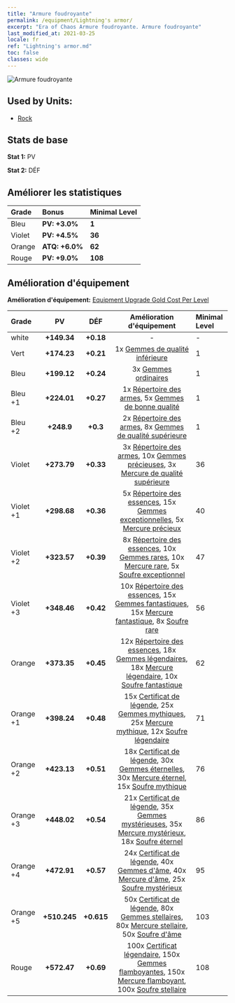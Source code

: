 ```yaml
---
title: "Armure foudroyante"
permalink: /equipment/Lightning's armor/
excerpt: "Era of Chaos Armure foudroyante. Armure foudroyante"
last_modified_at: 2021-03-25
locale: fr
ref: "Lightning's armor.md"
toc: false
classes: wide
---
```


  ![Armure foudroyante](/images/e/e_4054.png)

## Used by Units:

* [Rock](/fr/units/Roc/) 


## Stats de base
 **Stat 1:** PV

 **Stat 2:** DÉF

## Améliorer les statistiques

  |     Grade    |   Bonus | Minimal Level | 
  |:-------------|:--------|:--------------| 
  | Bleu | **PV: +3.0%** | **1** | 
  | Violet | **PV: +4.5%** | **36** | 
  | Orange | **ATQ: +6.0%** | **62** | 
  | Rouge | **PV: +9.0%** | **108** | 


## Amélioration d'équipement
 **Amélioration d'équipement:** [Equipment Upgrade Gold Cost Per Level](/equipment/EquipmentUpgradeCostPerLevel/) 

  |          Grade      | PV | DÉF | Amélioration d'équipement | Minimal Level |
  |:--------------------|:---------:|:---------:|:----------------:|:--------------|
  | white | **+149.34** | **+0.18** | - | - |
  | Vert | **+174.23** | **+0.21** | 1x [Gemmes de qualité inférieure](/fr/Items/mat_4/) | 1 |
  | Bleu | **+199.12** | **+0.24** | 3x [Gemmes ordinaires](/fr/Items/mat_10/) | 1 |
  | Bleu +1 | **+224.01** | **+0.27** | 1x [Répertoire des armes](/fr/Items/mat_18/), 5x [Gemmes de bonne qualité](/fr/Items/mat_16/) | 1 |
  | Bleu +2 | **+248.9** | **+0.3** | 2x [Répertoire des armes](/fr/Items/mat_25/), 8x [Gemmes de qualité supérieure](/fr/Items/mat_23/) | 1 |
  | Violet | **+273.79** | **+0.33** | 3x [Répertoire des armes](/fr/Items/mat_32/), 10x [Gemmes précieuses](/fr/Items/mat_30/), 3x [Mercure de qualité supérieure](/fr/Items/mat_21/) | 36 |
  | Violet +1 | **+298.68** | **+0.36** | 5x [Répertoire des essences](/fr/Items/mat_39/), 15x [Gemmes exceptionnelles](/fr/Items/mat_37/), 5x [Mercure précieux](/fr/Items/mat_28/) | 40 |
  | Violet +2 | **+323.57** | **+0.39** | 8x [Répertoire des essences](/fr/Items/mat_46/), 10x [Gemmes rares](/fr/Items/mat_44/), 10x [Mercure rare](/fr/Items/mat_42/), 5x [Soufre exceptionnel](/fr/Items/mat_36/) | 47 |
  | Violet +3 | **+348.46** | **+0.42** | 10x [Répertoire des essences](/fr/Items/mat_53/), 15x [Gemmes fantastiques](/fr/Items/mat_51/), 15x [Mercure fantastique](/fr/Items/mat_49/), 8x [Soufre rare](/fr/Items/mat_43/) | 56 |
  | Orange | **+373.35** | **+0.45** | 12x [Répertoire des essences](/fr/Items/mat_60/), 18x [Gemmes légendaires](/fr/Items/mat_58/), 18x [Mercure légendaire](/fr/Items/mat_56/), 10x [Soufre fantastique](/fr/Items/mat_50/) | 62 |
  | Orange +1 | **+398.24** | **+0.48** | 15x [Certificat de légende](/fr/Items/mat_67/), 25x [Gemmes mythiques](/fr/Items/mat_65/), 25x [Mercure mythique](/fr/Items/mat_63/), 12x [Soufre légendaire](/fr/Items/mat_57/) | 71 |
  | Orange +2 | **+423.13** | **+0.51** | 18x [Certificat de légende](/fr/Items/mat_74/), 30x [Gemmes éternelles](/fr/Items/mat_72/), 30x [Mercure éternel](/fr/Items/mat_70/), 15x [Soufre mythique](/fr/Items/mat_64/) | 76 |
  | Orange +3 | **+448.02** | **+0.54** | 21x [Certificat de légende](/fr/Items/mat_81/), 35x [Gemmes mystérieuses](/fr/Items/mat_79/), 35x [Mercure mystérieux](/fr/Items/mat_77/), 18x [Soufre éternel](/fr/Items/mat_71/) | 86 |
  | Orange +4 | **+472.91** | **+0.57** | 24x [Certificat de légende](/fr/Items/mat_88/), 40x [Gemmes d'âme](/fr/Items/mat_86/), 40x [Mercure d'âme](/fr/Items/mat_84/), 25x [Soufre mystérieux](/fr/Items/mat_78/) | 95 |
  | Orange +5 | **+510.245** | **+0.615** | 50x [Certificat de légende](/fr/Items/mat_95/), 80x [Gemmes stellaires](/fr/Items/mat_93/), 80x [Mercure stellaire](/fr/Items/mat_91/), 50x [Soufre d'âme](/fr/Items/mat_85/) | 103 |
  | Rouge | **+572.47** | **+0.69** | 100x [Certificat légendaire](/fr/Items/mat_102/), 150x [Gemmes flamboyantes](/fr/Items/mat_100/), 150x [Mercure flamboyant](/fr/Items/mat_98/), 100x [Soufre stellaire](/fr/Items/mat_92/) | 108 |

